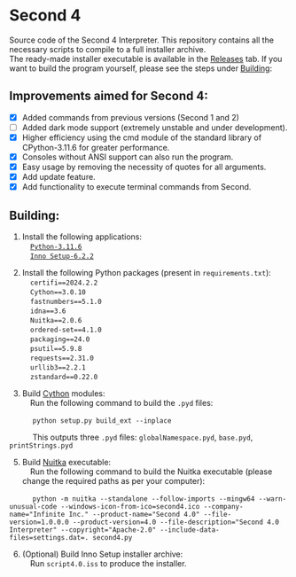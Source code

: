 # Second 4
Source code of the Second 4 Interpreter. This repository contains all the necessary scripts to compile to a full installer archive.  
The ready-made installer executable is available in the [Releases](http://github.com/cpythonist/Second4/releases/latest) tab. If you want to build the program yourself, please see the steps under [Building]():  

## Improvements aimed for Second 4:
- [x] Added commands from previous versions (Second 1 and 2)
- [ ] Added dark mode support (extremely unstable and under development).
- [x] Higher efficiency using the cmd module of the standard library of CPython-3.11.6 for greater performance.
- [x] Consoles without ANSI support can also run the program.
- [x] Easy usage by removing the necessity of quotes for all arguments.
- [x] Add update feature.
- [x] Add functionality to execute terminal commands from Second.  
  
## Building:  
1. Install the following applications:  
&emsp;[`Python-3.11.6`](http://python.org/)  
&emsp;[`Inno Setup-6.2.2`](http://jrsoftware.org/)  
  
2. Install the following Python packages (present in `requirements.txt`):  
&emsp;`certifi==2024.2.2`  
&emsp;`Cython==3.0.10`  
&emsp;`fastnumbers==5.1.0`  
&emsp;`idna==3.6`  
&emsp;`Nuitka==2.0.6`  
&emsp;`ordered-set==4.1.0`  
&emsp;`packaging==24.0`  
&emsp;`psutil==5.9.8`  
&emsp;`requests==2.31.0`  
&emsp;`urllib3==2.2.1`  
&emsp;`zstandard==0.22.0`
  
4. Build [Cython](http://github.com/cython/cython) modules:  
&emsp;Run the following command to build the `.pyd` files:
  
&emsp;&emsp;&emsp;`python setup.py build_ext --inplace`  
  
&emsp;&emsp;&emsp;This outputs three `.pyd` files: `globalNamespace.pyd`, `base.pyd`, `printStrings.pyd`    
  
5. Build [Nuitka](http://github.com/Nuitka/Nuitka) executable:  
&emsp;Run the following command to build the Nuitka executable (please change the required paths as per your computer):  
  
&emsp;&emsp;&emsp;`python -m nuitka --standalone --follow-imports --mingw64 --warn-unusual-code --windows-icon-from-ico=second4.ico --company-name="Infinite Inc." --product-name="Second 4.0" --file-version=1.0.0.0 --product-version=4.0 --file-description="Second 4.0 Interpreter" --copyright="Apache-2.0" --include-data-files=settings.dat=. second4.py`    
  
6. (Optional) Build Inno Setup installer archive:  
&emsp;Run `script4.0.iss` to produce the installer.
